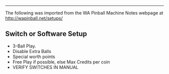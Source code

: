***
The following was imported from the WA Pinball Machine Notes webpage at http://wapinball.net/setups/
## Switch or Software Setup
-   3-Ball Play.
-   Disable Extra Balls
-   Special worth points
-   Free Play if possible, else Max Credits per coin
-   VERIFY SWITCHES IN MANUAL

